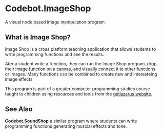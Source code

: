 # Codebot.ImageShop
A visual node based image manipulation program.

## What is Image Shop?
Image Shop is a cross platform teaching application that allows students to write programming functions and see the results.

Ater a student write a function, they can run the Image Shop program, drop their image function on a canvas, and visually connect it to other functions or images. Many functions can be combined to create new and interesteing image effects

This program is part of a greater computer programming studies course taught to children using resources and tools from the [getlazarus website](https://www.getlazarus.org/learn/).

## See Also

[**Codebot.SoundShop**](https://github.com/sysrpl/Codebot.SoundShop/) a similar program where students can write programming functions generating muscial effects and tone.
